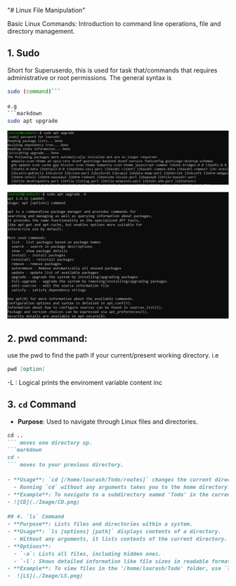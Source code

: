 "# Linux File Manipulation" 

Basic Linux Commands: Introduction to command line operations, file and directory management.


##  1.  Sudo

Short for Superuserdo, this is used for task that/commands that requires administrative or root permissions. The general syntax is 

```bash
sudo (command)```

e.g 
```markdown
sudo apt upgrade
```
![Sudo](./Image/sudo_apt_upgrade.png)

![Sudo](./Image/sudo_apt_upgrade_2.png)


##  2.  pwd command:

use the pwd to find the path if your current/present working directory. i.e 

```markdown
pwd [option]
```
-L : Logical prints the enviroment variable content inc


## 3. `cd` Command
- **Purpose**: Used to navigate through Linux files and directories.

```markdown
cd ..
``` moves one directory up.
```markdown
cd -
``` moves to your previous directory.

- **Usage**: `cd [/home/lourash/Todo/routes]` changes the current directory.
  - Running `cd` without any arguments takes you to the home directory.
- **Example**: To navigate to a subdirectory named 'Todo' in the current directory, use `cd Todo`.
- ![CD](./Image/CD.png)

## 4. `ls` Command
- **Purpose**: Lists files and directories within a system.
- **Usage**: `ls [options] [path]` displays contents of a directory.
  - Without any arguments, it lists contents of the current directory.
- **Options**:
  - `-a`: Lists all files, including hidden ones.
  - `-l`: Shows detailed information like file sizes in readable formats.
- **Example**: To view files in the '/home/lourash/Todo' folder, use `ls Docume/home/lourash/Todonts`.
-  ![LS](./Image/LS.png)

